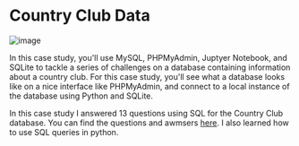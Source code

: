 # Country Club Data

![image](https://user-images.githubusercontent.com/86930309/227381929-92dceea9-222b-4466-ac3d-e16afad447cb.png)

In this case study, you'll use MySQL, PHPMyAdmin, Juptyer Notebook, and SQLite to tackle a series of challenges on a database containing information about a country club. For this case study, you'll see what a database looks like on a nice interface like PHPMyAdmin, and connect to a local instance of the database using Python and SQLite. 

In this case study I answered 13 questions using SQL for the Country Club database. You can find the questions and awmsers [here](https://github.com/GHASS19/SQL-Country-Club-Data/blob/main/Report/SQL%20Country%20Club%20Questions%20%26%20Answers.pdf). I also learned how to use SQL queries in python.
